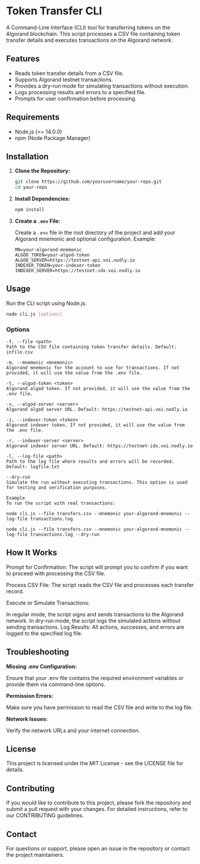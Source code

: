 # Token Transfer CLI

A Command-Line Interface (CLI) tool for transferring tokens on the Algorand blockchain. This script processes a CSV file containing token transfer details and executes transactions on the Algorand network.

## Features

- Reads token transfer details from a CSV file.
- Supports Algorand testnet transactions.
- Provides a dry-run mode for simulating transactions without execution.
- Logs processing results and errors to a specified file.
- Prompts for user confirmation before processing.

## Requirements

- Node.js (>= 14.0.0)
- npm (Node Package Manager)

## Installation

1. **Clone the Repository:**

    ```bash
    git clone https://github.com/yourusername/your-repo.git
    cd your-repo
    ```

2. **Install Dependencies:**

    ```bash
    npm install
    ```

3. **Create a `.env` File:**

    Create a `.env` file in the root directory of the project and add your Algorand mnemonic and optional configuration. Example:

    ```env
    MN=your-algorand-mnemonic
    ALGOD_TOKEN=your-algod-token
    ALGOD_SERVER=https://testnet-api.voi.nodly.io
    INDEXER_TOKEN=your-indexer-token
    INDEXER_SERVER=https://testnet-idx.voi.nodly.io
    ```

## Usage

Run the CLI script using Node.js:

```bash
node cli.js [options]
```

### Options

```
-f, --file <path>
Path to the CSV file containing token transfer details. Default: infile.csv

-m, --mnemonic <mnemonic>
Algorand mnemonic for the account to use for transactions. If not provided, it will use the value from the .env file.

-t, --algod-token <token>
Algorand algod token. If not provided, it will use the value from the .env file.

-s, --algod-server <server>
Algorand algod server URL. Default: https://testnet-api.voi.nodly.io

-i, --indexer-token <token>
Algorand indexer token. If not provided, it will use the value from the .env file.

-r, --indexer-server <server>
Algorand indexer server URL. Default: https://testnet-idx.voi.nodly.io

-l, --log-file <path>
Path to the log file where results and errors will be recorded. Default: logfile.txt

--dry-run
Simulate the run without executing transactions. This option is used for testing and verification purposes.

Example
To run the script with real transactions:

node cli.js --file transfers.csv --mnemonic your-algorand-mnemonic --log-file transactions.log

node cli.js --file transfers.csv --mnemonic your-algorand-mnemonic --log-file transactions.log --dry-run
```

## How It Works

Prompt for Confirmation:
The script will prompt you to confirm if you want to proceed with processing the CSV file.

Process CSV File:
The script reads the CSV file and processes each transfer record.

Execute or Simulate Transactions:

In regular mode, the script signs and sends transactions to the Algorand network.
In dry-run mode, the script logs the simulated actions without sending transactions.
Log Results:
All actions, successes, and errors are logged to the specified log file.

## Troubleshooting

**Missing .env Configuration:**

Ensure that your .env file contains the required environment variables or provide them via command-line options.

**Permission Errors:**

Make sure you have permission to read the CSV file and write to the log file.

**Network Issues:**

Verify the network URLs and your internet connection.

## License
This project is licensed under the MIT License - see the LICENSE file for details.

## Contributing
If you would like to contribute to this project, please fork the repository and submit a pull request with your changes. For detailed instructions, refer to our CONTRIBUTING guidelines.

## Contact

For questions or support, please open an issue in the repository or contact the project maintainers.



